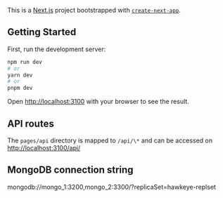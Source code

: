 This is a [Next.js](https://nextjs.org/) project bootstrapped with [`create-next-app`](https://github.com/vercel/next.js/tree/canary/packages/create-next-app).

## Getting Started

First, run the development server:

```bash
npm run dev
# or
yarn dev
# or
pnpm dev
```

Open [http://localhost:3100](http://localhost:3100) with your browser to see the result.

## API routes

The `pages/api` directory is mapped to `/api/\*` and can be accessed on [http://localhost:3100/api/<name>](http://localhost:3100/api/<name>)

## MongoDB connection string

mongodb://mongo_1:3200,mongo_2:3300/?replicaSet=hawkeye-replset
